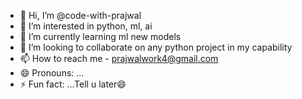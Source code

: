 - 👋 Hi, I’m @code-with-prajwal
- 👀 I’m interested in python, ml, ai
- 🌱 I’m currently learning ml new models
- 💞️ I’m looking to collaborate on any python project in my capability
- 📫 How to reach me - prajwalwork4@gmail.com
- 😄 Pronouns: ...
- ⚡ Fun fact: ...Tell u later😄

<!---
code-with-prajwal/code-with-prajwal is a ✨ special ✨ repository because its `README.md` (this file) appears on your GitHub profile.
You can click the Preview link to take a look at your changes.
--->
